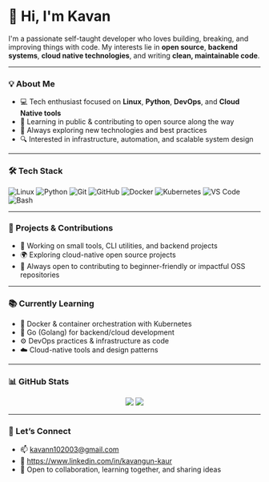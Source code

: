 # 👋 Hi, I'm Kavan

I'm a passionate self-taught developer who loves building, breaking, and improving things with code. My interests lie in **open source**, **backend systems**, **cloud native technologies**, and writing **clean, maintainable code**.

---

### 💡 About Me

- 💻 Tech enthusiast focused on **Linux**, **Python**, **DevOps**, and **Cloud Native tools**
- 🚀 Learning in public & contributing to open source along the way
- 📘 Always exploring new technologies and best practices
- 🔍 Interested in infrastructure, automation, and scalable system design

---

### 🛠️ Tech Stack

![Linux](https://img.shields.io/badge/Linux-FCC624?style=flat&logo=linux&logoColor=black)
![Python](https://img.shields.io/badge/Python-3776AB?style=flat&logo=python&logoColor=white)
![Git](https://img.shields.io/badge/Git-F05032?style=flat&logo=git&logoColor=white)
![GitHub](https://img.shields.io/badge/GitHub-181717?style=flat&logo=github)
![Docker](https://img.shields.io/badge/Docker-2496ED?style=flat&logo=docker&logoColor=white)
![Kubernetes](https://img.shields.io/badge/Kubernetes-326CE5?style=flat&logo=kubernetes&logoColor=white)
![VS Code](https://img.shields.io/badge/VS_Code-007ACC?style=flat&logo=visual-studio-code&logoColor=white)
![Bash](https://img.shields.io/badge/Bash-4EAA25?style=flat&logo=gnubash&logoColor=white)

---

### 📂 Projects & Contributions

- 🔧 Working on small tools, CLI utilities, and backend projects
- 🌍 Exploring cloud-native open source projects
- 🤝 Always open to contributing to beginner-friendly or impactful OSS repositories

---

### 📚 Currently Learning

- 🐳 Docker & container orchestration with Kubernetes  
- 🧭 Go (Golang) for backend/cloud development  
- ⚙️ DevOps practices & infrastructure as code  
- ☁️ Cloud-native tools and design patterns

---

### 📊 GitHub Stats

<p align="center">
  <img src="https://github-readme-stats.vercel.app/api?username=10kavan&show_icons=true&theme=radical" />
  <img src="https://streak-stats.demolab.com/?user=10kavan&theme=radical" />
</p>

---

### 🤝 Let’s Connect

- 📫 kavann102003@gmail.com
- 🔗 https://www.linkedin.com/in/kavangun-kaur
- 💬 Open to collaboration, learning together, and sharing ideas
